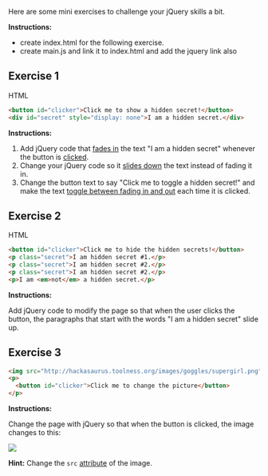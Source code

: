 Here are some mini exercises to challenge your jQuery skills a bit. 

**Instructions:** 
- create index.html for the following exercise. 
- create main.js and link it to index.html and add the jquery link also 


## Exercise 1

HTML

```html
<button id="clicker">Click me to show a hidden secret!</button>
<div id="secret" style="display: none">I am a hidden secret.</div>
```

**Instructions:**

1. Add jQuery code that [fades in](http://api.jquery.com/fadein/) the text "I am a hidden secret" whenever the button is [clicked](https://api.jquery.com/click/).
2. Change your jQuery code so it [slides down](http://api.jquery.com/slidedown/) the text instead of fading it in.
3. Change the button text to say "Click me to toggle a hidden secret!" and make the text [toggle between fading in and out](http://api.jquery.com/fadetoggle/) each time it is clicked.


## Exercise 2

HTML

```html
<button id="clicker">Click me to hide the hidden secrets!</button>
<p class="secret">I am hidden secret #1.</p>
<p class="secret">I am hidden secret #2.</p>
<p class="secret">I am hidden secret #2.</p>
<p>I am <em>not</em> a hidden secret.</p>
```

**Instructions:**

Add jQuery code to modify the page so that when the user clicks the button, the paragraphs that start with the words "I am a hidden secret" slide up.

## Exercise 3

```html
<img src="http://hackasaurus.toolness.org/images/goggles/supergirl.png">
<p>
  <button id="clicker">Click me to change the picture</button>
</p>
```

**Instructions:**

Change the page with jQuery so that when the button is clicked, the image changes to this:

<img src="http://rs284.pbsrc.com/albums/ll36/Bigsteve87/Gifs/Liz_Lemon_High_Five.gif~c200">

**Hint:** Change the `src` [attribute](http://api.jquery.com/attr/) of the image.
